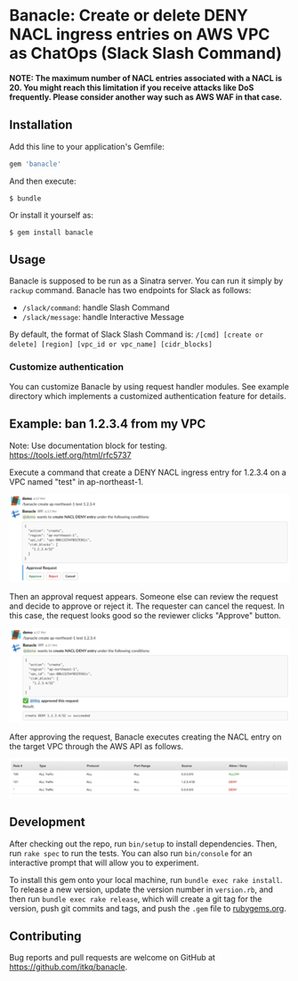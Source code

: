 # Banacle: Create or delete DENY NACL ingress entries on AWS VPC as ChatOps (Slack Slash Command)

**NOTE: The maximum number of NACL entries associated with a NACL is 20. You might reach this limitation if you receive attacks like DoS frequently. Please consider another way such as AWS WAF in that case.**

## Installation

Add this line to your application's Gemfile:

```ruby
gem 'banacle'
```

And then execute:

```
$ bundle
```

Or install it yourself as:

```
$ gem install banacle
```

## Usage

Banacle is supposed to be run as a Sinatra server. You can run it simply by `rackup` command. Banacle has two endpoints for Slack as follows:

- `/slack/command`: handle Slash Command
- `/slack/message`: handle Interactive Message

By default, the format of Slack Slash Command is: `/[cmd] [create or delete] [region] [vpc_id or vpc_name] [cidr_blocks]`

### Customize authentication
You can customize Banacle by using request handler modules.
See example directory which implements a customized authentication feature for details.

## Example: ban 1.2.3.4 from my VPC

Note: Use documentation block for testing. https://tools.ietf.org/html/rfc5737

Execute a command that create a DENY NACL ingress entry for 1.2.3.4 on a VPC named "test" in ap-northeast-1.

![](./docs/demo1.png)

Then an approval request appears. Someone else can review the request and decide to approve or reject it. The requester can cancel the request. In this case, the request looks good so the reviewer clicks "Approve" button.

![](./docs/demo2.png)

After approving the request, Banacle executes creating the NACL entry on the target VPC through the AWS API as follows.

![](./docs/nacl.png)


## Development

After checking out the repo, run `bin/setup` to install dependencies. Then, run `rake spec` to run the tests. You can also run `bin/console` for an interactive prompt that will allow you to experiment.

To install this gem onto your local machine, run `bundle exec rake install`. To release a new version, update the version number in `version.rb`, and then run `bundle exec rake release`, which will create a git tag for the version, push git commits and tags, and push the `.gem` file to [rubygems.org](https://rubygems.org).

## Contributing

Bug reports and pull requests are welcome on GitHub at https://github.com/itkq/banacle.

